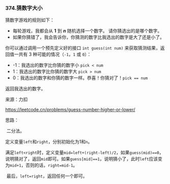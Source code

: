 ### 374.猜数字大小

猜数字游戏的规则如下：

- 每轮游戏，我都会从 **1** 到 ***n*** 随机选择一个数字。 请你猜选出的是哪个数字。
- 如果你猜错了，我会告诉你，你猜测的数字比我选出的数字是大了还是小了。

你可以通过调用一个预先定义好的接口 `int guess(int num)` 来获取猜测结果，返回值一共有 3 种可能的情况（`-1`，`1` 或 `0`）：

- -1：我选出的数字比你猜的数字小 `pick < num`
- 1：我选出的数字比你猜的数字大 `pick > num`
- 0：我选出的数字和你猜的数字一样。恭喜！你猜对了！`pick == num`

返回我选出的数字。

来源：力扣

https://leetcode.cn/problems/guess-number-higher-or-lower/



思路：

​	二分法。

​	定义变量`left`和`right`，分别初始化为1和`n`。

​	满足`left<right`时，定义变量`mid=left+(right-left)/2`，如果`guess(mid)==0`，说明猜对了，返回`mid`即可。如果`guess[mid]==1`，说明猜小了，此时`left`应该变为`mid+1`，否则的话，`right=mid-1`。

​	最后，`left=right`，返回任何一个即可。		